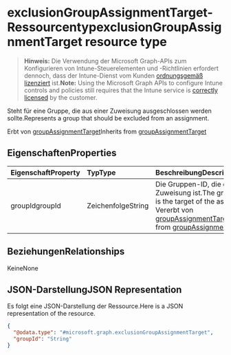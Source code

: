 # <a name="exclusiongroupassignmenttarget-resource-type"></a><span data-ttu-id="09171-101">exclusionGroupAssignmentTarget-Ressourcentyp</span><span class="sxs-lookup"><span data-stu-id="09171-101">exclusionGroupAssignmentTarget resource type</span></span>

> <span data-ttu-id="09171-102">**Hinweis:** Die Verwendung der Microsoft Graph-APIs zum Konfigurieren von Intune-Steuerelementen und -Richtlinien erfordert dennoch, dass der Intune-Dienst vom Kunden [ordnungsgemäß lizenziert](https://go.microsoft.com/fwlink/?linkid=839381) ist.</span><span class="sxs-lookup"><span data-stu-id="09171-102">**Note:** Using the Microsoft Graph APIs to configure Intune controls and policies still requires that the Intune service is [correctly licensed](https://go.microsoft.com/fwlink/?linkid=839381) by the customer.</span></span>

<span data-ttu-id="09171-103">Steht für eine Gruppe, die aus einer Zuweisung ausgeschlossen werden sollte.</span><span class="sxs-lookup"><span data-stu-id="09171-103">Represents a group that should be excluded from an assignment.</span></span>

<span data-ttu-id="09171-104">Erbt von [groupAssignmentTarget](../resources/intune_apps_groupassignmenttarget.md)</span><span class="sxs-lookup"><span data-stu-id="09171-104">Inherits from [groupAssignmentTarget](../resources/intune_apps_groupassignmenttarget.md)</span></span>

## <a name="properties"></a><span data-ttu-id="09171-105">Eigenschaften</span><span class="sxs-lookup"><span data-stu-id="09171-105">Properties</span></span>
|<span data-ttu-id="09171-106">Eigenschaft</span><span class="sxs-lookup"><span data-stu-id="09171-106">Property</span></span>|<span data-ttu-id="09171-107">Typ</span><span class="sxs-lookup"><span data-stu-id="09171-107">Type</span></span>|<span data-ttu-id="09171-108">Beschreibung</span><span class="sxs-lookup"><span data-stu-id="09171-108">Description</span></span>|
|:---|:---|:---|
|<span data-ttu-id="09171-109">groupId</span><span class="sxs-lookup"><span data-stu-id="09171-109">groupId</span></span>|<span data-ttu-id="09171-110">Zeichenfolge</span><span class="sxs-lookup"><span data-stu-id="09171-110">String</span></span>|<span data-ttu-id="09171-111">Die Gruppen-ID, die das Ziel der Zuweisung ist.</span><span class="sxs-lookup"><span data-stu-id="09171-111">The group Id that is the target of the assignment.</span></span> <span data-ttu-id="09171-112">Vererbt von [groupAssignmentTarget](../resources/intune_apps_groupassignmenttarget.md)</span><span class="sxs-lookup"><span data-stu-id="09171-112">Inherited from [groupAssignmentTarget](../resources/intune_apps_groupassignmenttarget.md)</span></span>|

## <a name="relationships"></a><span data-ttu-id="09171-113">Beziehungen</span><span class="sxs-lookup"><span data-stu-id="09171-113">Relationships</span></span>
<span data-ttu-id="09171-114">Keine</span><span class="sxs-lookup"><span data-stu-id="09171-114">None</span></span>
## <a name="json-representation"></a><span data-ttu-id="09171-115">JSON-Darstellung</span><span class="sxs-lookup"><span data-stu-id="09171-115">JSON Representation</span></span>
<span data-ttu-id="09171-116">Es folgt eine JSON-Darstellung der Ressource.</span><span class="sxs-lookup"><span data-stu-id="09171-116">Here is a JSON representation of the resource.</span></span>
<!-- {
  "blockType": "resource",
  "keyProperty": "id",
  "@odata.type": "microsoft.graph.exclusionGroupAssignmentTarget"
}
-->
``` json
{
  "@odata.type": "#microsoft.graph.exclusionGroupAssignmentTarget",
  "groupId": "String"
}
```



